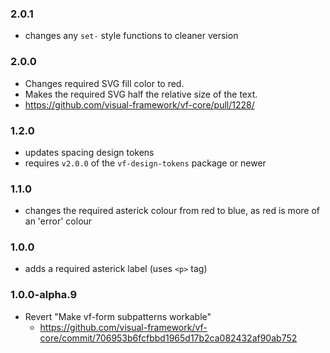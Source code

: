 ### 2.0.1

* changes any `set-` style functions to cleaner version

### 2.0.0

* Changes required SVG fill color to red.
* Makes the required SVG half the relative size of the text.
* https://github.com/visual-framework/vf-core/pull/1228/

### 1.2.0

* updates spacing design tokens
* requires `v2.0.0` of the `vf-design-tokens` package or newer

### 1.1.0

* changes the required asterick colour from red to blue, as red is more of an 'error' colour

### 1.0.0

* adds a required asterick label (uses `<p>` tag)

### 1.0.0-alpha.9

* Revert "Make vf-form subpatterns workable"
  * https://github.com/visual-framework/vf-core/commit/706953b6fcfbbd1965d17b2ca082432af90ab752
